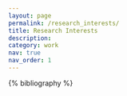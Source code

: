 ```yaml
---
layout: page
permalink: /research_interests/
title: Research Interests
description:
category: work
nav: true
nav_order: 1
---
```


<!-- _pages/publications.md -->
<div class="publications">

{% bibliography %}

</div>

